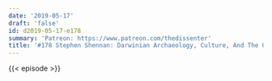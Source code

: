 ```yaml
---
date: '2019-05-17'
draft: 'false'
id: d2019-05-17-e178
summary: 'Patreon: https://www.patreon.com/thedissenter'
title: '#178 Stephen Shennan: Darwinian Archaeology, Culture, And The Origins of Agriculture'
---
```

{{< episode >}}
